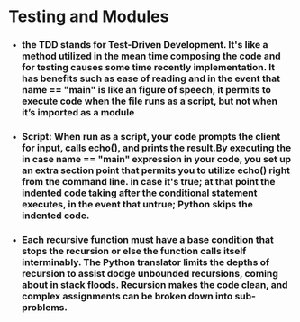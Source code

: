 # Testing and Modules

* ### the TDD stands for Test-Driven Development. It's like a method utilized in the mean time composing the code and for testing causes some time recently implementation. It has benefits such as ease of reading and in the event that name == "main" is like an figure of speech, it permits to execute code when the file runs as a script, but not when it’s imported as a module

* ### Script: When run as a script, your code prompts the client for input, calls echo(), and prints the result.By executing the in case name == "main" expression in your code, you set up an extra section point that permits you to utilize echo() right from the command line. in case it's true; at that point the indented code taking after the conditional statement executes, in the event that untrue; Python skips the indented code.

* ### Each recursive function must have a base condition that stops the recursion or else the function calls itself interminably. The Python translator limits the depths of recursion to assist dodge unbounded recursions, coming about in stack floods. Recursion makes the code clean, and complex assignments can be broken down into sub-problems.